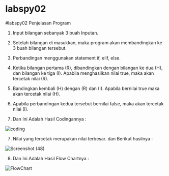 # labspy02

#labspy02 Penjelasan Program

   1. Input bilangan sebanyak 3 buah Inputan.
   2. Setelah bilangan di masukkan, maka program akan membandingkan ke 3 buah bilangan tersebut.
   3. Perbandingan menggunakan statement if, elif, else.
   4. Ketika bilangan pertama (R), dibandingkan dengan bilangan ke dua (H), dan bilangan ke tiga (I). Apabila menghasilkan nilai true,           maka akan tercetak nilai (R).
   5. Bandingkan kembali (H) dengan (R) dan (I). Apabila bernilai true maka akan tercetak nilai (H).
   6. Apabila perbandingan kedua tersebut bernilai false, maka akan tercetak nilai (I).
   
   8. Dan Ini Adalah Hasil Codingannya :
   
   ![coding](https://user-images.githubusercontent.com/56858095/67852267-b4b7cf80-fb3e-11e9-96b8-f744fc0561f5.png)

   7. Nilai yang tercetak merupakan nilai terbesar. dan Berikut hasilnya :
   
   ![Screenshot (48)](https://user-images.githubusercontent.com/56858095/67764470-9db0a900-fa7c-11e9-8dde-152a13e124a2.png)
   
   8. Dan Ini Adalah Hasil Flow Chartnya :
   
   ![FlowChart](https://user-images.githubusercontent.com/56858095/67852370-e03aba00-fb3e-11e9-924f-f628bbcec00a.png)

   


